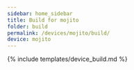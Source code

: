 ```yaml
---
sidebar: home_sidebar
title: Build for mojito
folder: build
permalink: /devices/mojito/build/
device: mojito
---
```

{% include templates/device_build.md %}
